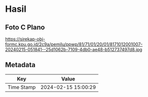 # Hasil

## Foto C Plano

https://sirekap-obj-formc.kpu.go.id/2c9a/pemilu/ppwp/81/71/01/20/01/8171012001007-20240215-051841--25d1062b-7109-4db0-ae48-b512737497d8.jpg


## Metadata

| Key        | Value               |
| ---------- | ------------------- |
| Time Stamp | 2024-02-15 15:00:29 |



